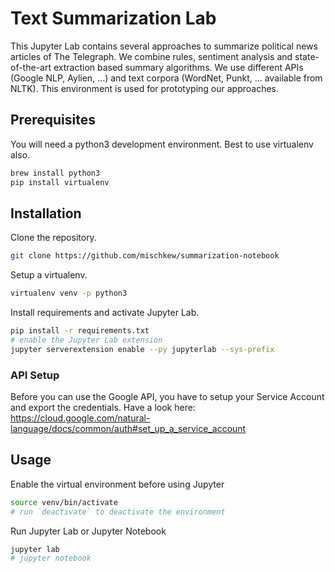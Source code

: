 # Text Summarization Lab

This Jupyter Lab contains several approaches to summarize political news articles of The Telegraph. We combine rules, sentiment analysis and state-of-the-art extraction based summary algorithms. We use different APIs (Google NLP, Aylien, ...) and text corpora (WordNet, Punkt, ... available from NLTK). This environment is used for prototyping our approaches.

## Prerequisites

You will need a python3 development environment. Best to use virtualenv also.

```bash
brew install python3
pip install virtualenv
````

## Installation

Clone the repository.

```bash
git clone https://github.com/mischkew/summarization-notebook
```

Setup a virtualenv.

```bash
virtualenv venv -p python3
```

Install requirements and activate Jupyter Lab.

```bash
pip install -r requirements.txt
# enable the Jupyter Lab extension
jupyter serverextension enable --py jupyterlab --sys-prefix
```

### API Setup

Before you can use the Google API, you have to setup your Service Account and export the credentials.
Have a look here: https://cloud.google.com/natural-language/docs/common/auth#set_up_a_service_account

## Usage

Enable the virtual environment before using Jupyter

```bash
source venv/bin/activate
# run `deactivate` to deactivate the environment
```

Run Jupyter Lab or Jupyter Notebook

```bash
jupyter lab
# jupyter notebook
```

